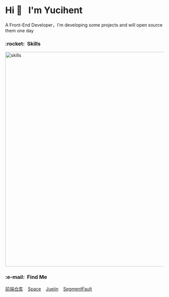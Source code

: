 <h1>Hi 👋 &nbsp;&nbsp;I'm Yucihent</h1>

<p>A Front-End Developer，I'm developing some projects and will open source them one day</p>

<h3>:rocket: &nbsp;Skills</h3>

<img src="https://skillicons.dev/icons?i=js,ts,git,react,vue,nodejs,vite,rollupjs,nuxtjs,nextjs,tauri,bash,tailwind&theme=light" alt="skills" width="680" />

<h3>:e-mail: &nbsp;Find Me</h3>

<p>
  <a href="https://raw.githubusercontent.com/hezizi/front-end-weekly/main/assets/gzh.jpg">前端仓库</a>&nbsp;&nbsp;&nbsp;
  <a href="https://yucihent.space/">Space</a>&nbsp;&nbsp;&nbsp;
  <a href="https://juejin.cn/user/395479915963752/posts">Juejin</a>&nbsp;&nbsp;&nbsp;
  <a href="https://segmentfault.com/u/hezizi">SegmentFault</a>
</p>
